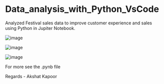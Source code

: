 # Data_analysis_with_Python_VsCode
Analyzed Festival sales data to improve customer experience and sales using Python in Jupiter Notebook.

![image](https://github.com/akzato/Data_analysis_with_Python_/assets/135569805/b67736e0-ec18-4b82-931f-d12485d49caf)

![image](https://github.com/akzato/Data_analysis_with_Python_/assets/135569805/4d9ba449-1b59-44f3-864c-f79e640d1be2)

![image](https://github.com/akzato/Data_analysis_with_Python_/assets/135569805/ca800286-97e9-472d-87bc-459726b2fe75)

For more see the .pynb file 

Regards - Akshat Kapoor
